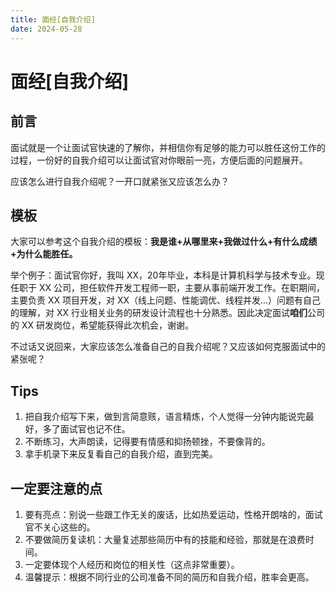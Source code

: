 ```yaml
---
title: 面经[自我介绍]
date: 2024-05-28
---
```


# 面经[自我介绍]



## 前言

面试就是一个让面试官快速的了解你，并相信你有足够的能力可以胜任这份工作的过程，一份好的自我介绍可以让面试官对你眼前一亮，方便后面的问题展开。

应该怎么进行自我介绍呢？一开口就紧张又应该怎么办？



## 模板

大家可以参考这个自我介绍的模板：**我是谁+从哪里来+我做过什么+有什么成绩+为什么能胜任。**

举个例子：面试官你好，我叫 XX，20年毕业，本科是计算机科学与技术专业。现任职于 XX 公司，担任软件开发工程师一职，主要从事前端开发工作。在职期间，主要负责 XX 项目开发，对 XX（线上问题、性能调优、线程并发...）问题有自己的理解，对 XX 行业相关业务的研发设计流程也十分熟悉。因此决定面试**咱们**公司的 XX 研发岗位，希望能获得此次机会，谢谢。

不过话又说回来，大家应该怎么准备自己的自我介绍呢？又应该如何克服面试中的紧张呢？



## Tips

1. 把自我介绍写下来，做到言简意赅，语言精炼，个人觉得一分钟内能说完最好，多了面试官也记不住。
2. 不断练习，大声朗读，记得要有情感和抑扬顿挫，不要像背的。
3. 拿手机录下来反复看自己的自我介绍，直到完美。



## 一定要注意的点

1. 要有亮点：别说一些跟工作无关的废话，比如热爱运动，性格开朗啥的，面试官不关心这些的。
2. 不要做简历复读机：大量复述那些简历中有的技能和经验，那就是在浪费时间。
3. 一定要体现个人经历和岗位的相关性（这点非常重要）。
4. 温馨提示：根据不同行业的公司准备不同的简历和自我介绍，胜率会更高。



